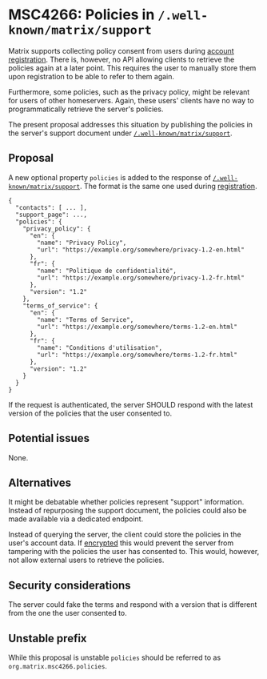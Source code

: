 # MSC4266: Policies in `/.well-known/matrix/support`

Matrix supports collecting policy consent from users during [account
registration]. There is, however, no API allowing clients to retrieve the
policies again at a later point. This requires the user to manually store them
upon registration to be able to refer to them again.

Furthermore, some policies, such as the privacy policy, might be relevant for
users of other homeservers. Again, these users' clients have no way to
programmatically retrieve the server's policies.

The present proposal addresses this situation by publishing the policies in the
server's support document under [`/.well-known/matrix/support`].

## Proposal

A new optional property `policies` is added to the response of
[`/.well-known/matrix/support`]. The format is the same one used during
[registration][account registration].

``` json5
{
  "contacts": [ ... ],
  "support_page": ...,
  "policies": {
    "privacy_policy": {
      "en": {
        "name": "Privacy Policy",
        "url": "https://example.org/somewhere/privacy-1.2-en.html"
      },
      "fr": {
        "name": "Politique de confidentialité",
        "url": "https://example.org/somewhere/privacy-1.2-fr.html"
      },
      "version": "1.2"
    },
    "terms_of_service": {
      "en": {
        "name": "Terms of Service",
        "url": "https://example.org/somewhere/terms-1.2-en.html"
      },
      "fr": {
        "name": "Conditions d'utilisation",
        "url": "https://example.org/somewhere/terms-1.2-fr.html"
      },
      "version": "1.2"
    }
  }
}
```

If the request is authenticated, the server SHOULD respond with the latest
version of the policies that the user consented to.

## Potential issues

None.

## Alternatives

It might be debatable whether policies represent "support" information. Instead
of repurposing the support document, the policies could also be made available
via a dedicated endpoint.

Instead of querying the server, the client could store the policies in the
user's account data. If [encrypted] this would prevent the server from tampering
with the policies the user has consented to. This would, however, not allow
external users to retrieve the policies.

## Security considerations

The server could fake the terms and respond with a version that is different
from the one the user consented to.

## Unstable prefix

While this proposal is unstable `policies` should be referred to as
`org.matrix.msc4266.policies`.

  [account registration]: https://spec.matrix.org/v1.13/client-server-api/#terms-of-service-at-registration
  [`/.well-known/matrix/support`]: https://spec.matrix.org/v1.13/client-server-api/#getwell-knownmatrixsupport
  [encrypted]: https://spec.matrix.org/v1.13/client-server-api/#secret-storage
